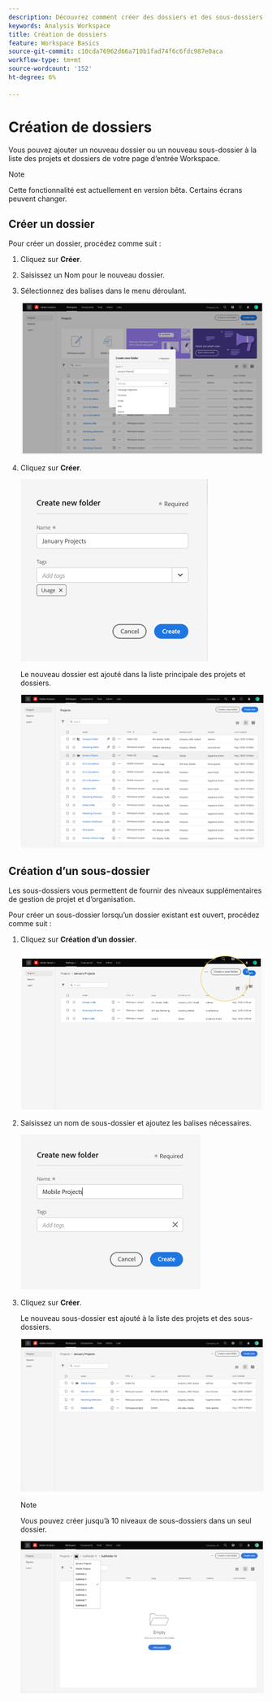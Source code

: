 ```yaml
---
description: Découvrez comment créer des dossiers et des sous-dossiers dans Workspace
keywords: Analysis Workspace
title: Création de dossiers
feature: Workspace Basics
source-git-commit: c10cda76962d66a710b1fad74f6c6fdc987e0aca
workflow-type: tm+mt
source-wordcount: '152'
ht-degree: 6%

---
```



# Création de dossiers

Vous pouvez ajouter un nouveau dossier ou un nouveau sous-dossier à la liste des projets et dossiers de votre page d’entrée Workspace.

>[!NOTE]
>
>Cette fonctionnalité est actuellement en version bêta. Certains écrans peuvent changer.

## Créer un dossier

Pour créer un dossier, procédez comme suit :

1. Cliquez sur **Créer**.

1. Saisissez un Nom pour le nouveau dossier.

1. Sélectionnez des balises dans le menu déroulant.

   ![](/help/analyze/analysis-workspace/build-workspace-project/assets/select-tags.png)

1. Cliquez sur **Créer**.

   ![](/help/analyze/analysis-workspace/build-workspace-project/assets/create.png)

   Le nouveau dossier est ajouté dans la liste principale des projets et dossiers.

   ![](/help/analyze/analysis-workspace/build-workspace-project/assets/create-new-listed.png)

## Création d’un sous-dossier

Les sous-dossiers vous permettent de fournir des niveaux supplémentaires de gestion de projet et d’organisation.

Pour créer un sous-dossier lorsqu’un dossier existant est ouvert, procédez comme suit :

1. Cliquez sur **Création d’un dossier**.

   ![](/help/analyze/analysis-workspace/build-workspace-project/assets/create-subfolder2.png)

1. Saisissez un nom de sous-dossier et ajoutez les balises nécessaires.

   ![](/help/analyze/analysis-workspace/build-workspace-project/assets/create-subfolder-name.png)

1. Cliquez sur **Créer**.

   Le nouveau sous-dossier est ajouté à la liste des projets et des sous-dossiers.

   ![](/help/analyze/analysis-workspace/build-workspace-project/assets/create-subfolder-added.png)

   >[!NOTE]
   >
   >Vous pouvez créer jusqu’à 10 niveaux de sous-dossiers dans un seul dossier.

   ![](/help/analyze/analysis-workspace/build-workspace-project/assets/create-subfolder-limit.png)
